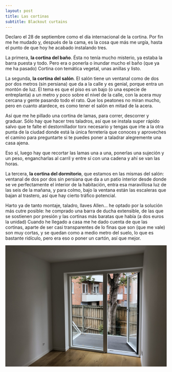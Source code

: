 ```yaml
---
layout: post
title: Las cortinas
subtitle: Blackout curtains
---
```

Declaro el 28 de septiembre como el día internacional de la cortina. Por fin me he mudado y, después de la cama, es la cosa que más me urgía, hasta el punto de que hoy he acabado instalando tres.

La primera, **la cortina del baño**. Ésta no tenía mucho misterio, ya estaba la barra puesta y todo. Pero era o ponerla o inundar mucho el baño (que ya me ha pasado) Cortina con temática vegetal, unas anillas y listo.

La segunda, **la cortina del salón**. El salón tiene un ventanal como de dos por dos metros (sin persiana) que da a la calle y es genial, porque entra un montón de luz. El tema es que el piso es un bajo (o una especie de entreplanta) a un metro y poco sobre el nivel de la calle, con la acera muy cercana y gente pasando todo el rato. Que los peatones no miran mucho, pero en cuanto atardece, es como tener el salón en mitad de la acera. 

Así que me he pillado una cortina de lamas, para correr, descorrer y graduar. Sólo hay que hacer tres taladros, así que se instala super rápido  salvo que te falte el destornillador torx  necesario y tengas que irte a la otra punta de la ciudad donde está la única ferretería que conoces y aproveches el camino para preguntarte si te puedes poner a taladrar alegremente una casa ajena.

Eso sí, luego hay que recortar las lamas una a una, ponerlas una sujeción y un peso, engancharlas al carril y entre sí con una cadena y ahí se van las horas.

La tercera, **la cortina del dormitorio**, que estamos en las mismas del salón: ventanal de dos por dos sin persiana que da a un patio interior desde donde se ve perfectamente el interior de la habitación, entra esa maravillosa luz de las seis de la mañana, y para colmo, bajo la ventana están las escaleras que bajan al trastero, así que hay cierto tráfico potencial.

Harto ya de tanto montaje, taladro, llaves Allen... he optado por la solución más cutre posible: he comprado una barra de ducha extensible, de las que se sostienen por presión y las cortinas más baratas que había (a dos euros la unidad) Cuando he llegado a casa me he dado cuenta de que las cortinas, aparte de ser casi transparentes de lo finas que son (que me vale) son muy cortas, y se quedan como a medio metro del suelo, lo que es bastante ridículo, pero era eso o poner un cartón, así que mejor. 

![las cortinas de la vergüenza](/img/0021.JPG)

